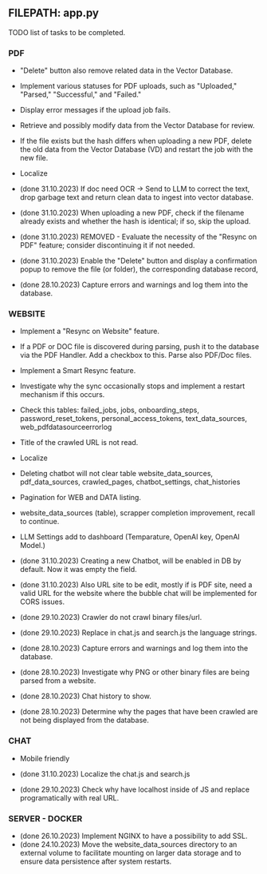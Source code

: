 ## FILEPATH: app.py

TODO list of tasks to be completed.

### PDF

- "Delete" button also remove related data in the Vector Database.
- Implement various statuses for PDF uploads, such as "Uploaded," "Parsed," "Successful," and "Failed."
- Display error messages if the upload job fails.
- Retrieve and possibly modify data from the Vector Database for review.
- If the file exists but the hash differs when uploading a new PDF, delete the old data from the Vector Database (VD) and restart the job with the new file.
- Localize

- (done 31.10.2023) If doc need OCR -> Send to LLM to correct the text, drop garbage text and return clean data to ingest into vector database.
- (done 31.10.2023) When uploading a new PDF, check if the filename already exists and whether the hash is identical; if so, skip the upload.
- (done 31.10.2023) REMOVED - Evaluate the necessity of the "Resync on PDF" feature; consider discontinuing it if not needed.
- (done 31.10.2023) Enable the "Delete" button and display a confirmation popup to remove the file (or folder), the corresponding database record, 
- (done 28.10.2023) Capture errors and warnings and log them into the database.

### WEBSITE

- Implement a "Resync on Website" feature.
- If a PDF or DOC file is discovered during parsing, push it to the database via the PDF Handler. Add a checkbox to this. Parse also PDF/Doc files.
- Implement a Smart Resync feature.
- Investigate why the sync occasionally stops and implement a restart mechanism if this occurs.
- Check this tables: failed_jobs, jobs, onboarding_steps, password_reset_tokens, personal_access_tokens, text_data_sources, web_pdfdatasourceerrorlog
- Title of the crawled URL is not read.
- Localize
- Deleting chatbot will not clear table website_data_sources, pdf_data_sources, crawled_pages, chatbot_settings, chat_histories
- Pagination for WEB and DATA listing.
- website_data_sources (table), scrapper completion improvement, recall to continue.
- LLM Settings add to dashboard (Temparature, OpenAI key, OpenAI Model.)

- (done 31.10.2023) Creating a new Chatbot, will be enabled in DB by default. Now it was empty the field. 
- (done 31.10.2023) Also URL site to be edit, mostly if is PDF site, need a valid URL for the website where the bubble chat will be implemented for CORS issues. 
- (done 29.10.2023) Crawler do not crawl binary files/url.
- (done 29.10.2023) Replace in chat.js and search.js the language strings.
- (done 28.10.2023) Capture errors and warnings and log them into the database.
- (done 28.10.2023) Investigate why PNG or other binary files are being parsed from a website.
- (done 28.10.2023) Chat history to show.
- (done 28.10.2023) Determine why the pages that have been crawled are not being displayed from the database.


### CHAT

- Mobile friendly

- (done 31.10.2023) Localize the chat.js and search.js
- (done 29.10.2023) Check why have localhost inside of JS and replace programatically with real URL.

### SERVER - DOCKER

- (done 26.10.2023) Implement NGINX to have a possibility to add SSL.
- (done 24.10.2023) Move the website_data_sources directory to an external volume to facilitate mounting on larger data storage and to ensure data persistence after system restarts.